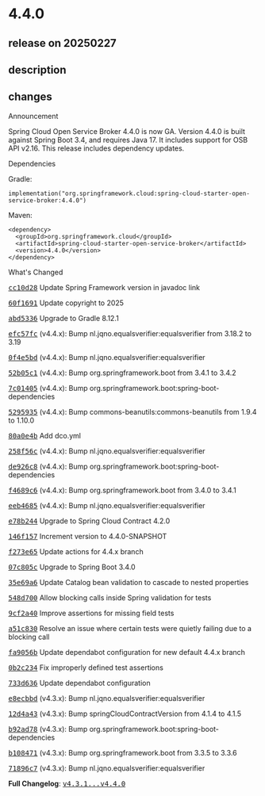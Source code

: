 # 4.4.0

## release on 20250227
## description
## changes
Announcement

Spring Cloud Open Service Broker 4.4.0 is now GA. Version 4.4.0 is built against Spring Boot 3.4, and requires Java 17. It includes support for OSB API v2.16. This release includes dependency updates.

Dependencies

Gradle:

    implementation("org.springframework.cloud:spring-cloud-starter-open-service-broker:4.4.0")

Maven:

    <dependency>
      <groupId>org.springframework.cloud</groupId>
      <artifactId>spring-cloud-starter-open-service-broker</artifactId>
      <version>4.4.0</version>
    </dependency>

What's Changed

<a class="commit-link" data-hovercard-type="commit" data-hovercard-url="https://github.com/spring-cloud/spring-cloud-open-service-broker/commit/cc10d284db7e672c1da0f474e468701a730062a1/hovercard" href="https://github.com/spring-cloud/spring-cloud-open-service-broker/commit/cc10d284db7e672c1da0f474e468701a730062a1"><tt>cc10d28</tt></a> Update Spring Framework version in javadoc link  

<a class="commit-link" data-hovercard-type="commit" data-hovercard-url="https://github.com/spring-cloud/spring-cloud-open-service-broker/commit/60f1691ad32f8d4a75b09fa94f56fd9d5a832154/hovercard" href="https://github.com/spring-cloud/spring-cloud-open-service-broker/commit/60f1691ad32f8d4a75b09fa94f56fd9d5a832154"><tt>60f1691</tt></a> Update copyright to 2025  

<a class="commit-link" data-hovercard-type="commit" data-hovercard-url="https://github.com/spring-cloud/spring-cloud-open-service-broker/commit/abd53366f0e598578f92284b34059880eeefa92c/hovercard" href="https://github.com/spring-cloud/spring-cloud-open-service-broker/commit/abd53366f0e598578f92284b34059880eeefa92c"><tt>abd5336</tt></a> Upgrade to Gradle 8.12.1  

<a class="commit-link" data-hovercard-type="commit" data-hovercard-url="https://github.com/spring-cloud/spring-cloud-open-service-broker/commit/efc57fcd1fa4976e3e8a0b7eecb044d5355a4bc7/hovercard" href="https://github.com/spring-cloud/spring-cloud-open-service-broker/commit/efc57fcd1fa4976e3e8a0b7eecb044d5355a4bc7"><tt>efc57fc</tt></a> (v4.4.x): Bump nl.jqno.equalsverifier:equalsverifier from 3.18.2 to 3.19  

<a class="commit-link" data-hovercard-type="commit" data-hovercard-url="https://github.com/spring-cloud/spring-cloud-open-service-broker/commit/0f4e5bd7dbc67754992ceaca0a698aa2926fc133/hovercard" href="https://github.com/spring-cloud/spring-cloud-open-service-broker/commit/0f4e5bd7dbc67754992ceaca0a698aa2926fc133"><tt>0f4e5bd</tt></a> (v4.4.x): Bump nl.jqno.equalsverifier:equalsverifier  

<a class="commit-link" data-hovercard-type="commit" data-hovercard-url="https://github.com/spring-cloud/spring-cloud-open-service-broker/commit/52b05c1024e0c128c9d49cceb17163a4f0eb988d/hovercard" href="https://github.com/spring-cloud/spring-cloud-open-service-broker/commit/52b05c1024e0c128c9d49cceb17163a4f0eb988d"><tt>52b05c1</tt></a> (v4.4.x): Bump org.springframework.boot from 3.4.1 to 3.4.2  

<a class="commit-link" data-hovercard-type="commit" data-hovercard-url="https://github.com/spring-cloud/spring-cloud-open-service-broker/commit/7c01405294f667f56d409bd085c4f2faa135871f/hovercard" href="https://github.com/spring-cloud/spring-cloud-open-service-broker/commit/7c01405294f667f56d409bd085c4f2faa135871f"><tt>7c01405</tt></a> (v4.4.x): Bump org.springframework.boot:spring-boot-dependencies  

<a class="commit-link" data-hovercard-type="commit" data-hovercard-url="https://github.com/spring-cloud/spring-cloud-open-service-broker/commit/5295935ada0c13b1b80595833a49518e8186372a/hovercard" href="https://github.com/spring-cloud/spring-cloud-open-service-broker/commit/5295935ada0c13b1b80595833a49518e8186372a"><tt>5295935</tt></a> (v4.4.x): Bump commons-beanutils:commons-beanutils from 1.9.4 to 1.10.0  

<a class="commit-link" data-hovercard-type="commit" data-hovercard-url="https://github.com/spring-cloud/spring-cloud-open-service-broker/commit/80a0e4bfa81d572fddf51335cdf73f4e6666e82f/hovercard" href="https://github.com/spring-cloud/spring-cloud-open-service-broker/commit/80a0e4bfa81d572fddf51335cdf73f4e6666e82f"><tt>80a0e4b</tt></a> Add dco.yml  

<a class="commit-link" data-hovercard-type="commit" data-hovercard-url="https://github.com/spring-cloud/spring-cloud-open-service-broker/commit/258f56cb8f9c41775753258b10f6baebaceb710d/hovercard" href="https://github.com/spring-cloud/spring-cloud-open-service-broker/commit/258f56cb8f9c41775753258b10f6baebaceb710d"><tt>258f56c</tt></a> (v4.4.x): Bump nl.jqno.equalsverifier:equalsverifier  

<a class="commit-link" data-hovercard-type="commit" data-hovercard-url="https://github.com/spring-cloud/spring-cloud-open-service-broker/commit/de926c80a4dc9ed19718c7686d02bf719203c2d7/hovercard" href="https://github.com/spring-cloud/spring-cloud-open-service-broker/commit/de926c80a4dc9ed19718c7686d02bf719203c2d7"><tt>de926c8</tt></a> (v4.4.x): Bump org.springframework.boot:spring-boot-dependencies  

<a class="commit-link" data-hovercard-type="commit" data-hovercard-url="https://github.com/spring-cloud/spring-cloud-open-service-broker/commit/f4689c60edfb6c80c225de34823b6f0c308ae989/hovercard" href="https://github.com/spring-cloud/spring-cloud-open-service-broker/commit/f4689c60edfb6c80c225de34823b6f0c308ae989"><tt>f4689c6</tt></a> (v4.4.x): Bump org.springframework.boot from 3.4.0 to 3.4.1  

<a class="commit-link" data-hovercard-type="commit" data-hovercard-url="https://github.com/spring-cloud/spring-cloud-open-service-broker/commit/eeb4685b2c428d88d7b678317ed0c0b68fd33140/hovercard" href="https://github.com/spring-cloud/spring-cloud-open-service-broker/commit/eeb4685b2c428d88d7b678317ed0c0b68fd33140"><tt>eeb4685</tt></a> (v4.4.x): Bump nl.jqno.equalsverifier:equalsverifier  

<a class="commit-link" data-hovercard-type="commit" data-hovercard-url="https://github.com/spring-cloud/spring-cloud-open-service-broker/commit/e78b24488d760c43133ecb992c0dc5e1d1119902/hovercard" href="https://github.com/spring-cloud/spring-cloud-open-service-broker/commit/e78b24488d760c43133ecb992c0dc5e1d1119902"><tt>e78b244</tt></a> Upgrade to Spring Cloud Contract 4.2.0  

<a class="commit-link" data-hovercard-type="commit" data-hovercard-url="https://github.com/spring-cloud/spring-cloud-open-service-broker/commit/146f1573afcb9696e04eaf2905bef035580a3965/hovercard" href="https://github.com/spring-cloud/spring-cloud-open-service-broker/commit/146f1573afcb9696e04eaf2905bef035580a3965"><tt>146f157</tt></a> Increment version to 4.4.0-SNAPSHOT  

<a class="commit-link" data-hovercard-type="commit" data-hovercard-url="https://github.com/spring-cloud/spring-cloud-open-service-broker/commit/f273e650f2a968d01effa826385ca0ce79f11928/hovercard" href="https://github.com/spring-cloud/spring-cloud-open-service-broker/commit/f273e650f2a968d01effa826385ca0ce79f11928"><tt>f273e65</tt></a> Update actions for 4.4.x branch  

<a class="commit-link" data-hovercard-type="commit" data-hovercard-url="https://github.com/spring-cloud/spring-cloud-open-service-broker/commit/07c805c3f62ee005281cad9743b881963690d7d2/hovercard" href="https://github.com/spring-cloud/spring-cloud-open-service-broker/commit/07c805c3f62ee005281cad9743b881963690d7d2"><tt>07c805c</tt></a> Upgrade to Spring Boot 3.4.0  

<a class="commit-link" data-hovercard-type="commit" data-hovercard-url="https://github.com/spring-cloud/spring-cloud-open-service-broker/commit/35e69a6f7a9371faa91bf37907ba34cf748419aa/hovercard" href="https://github.com/spring-cloud/spring-cloud-open-service-broker/commit/35e69a6f7a9371faa91bf37907ba34cf748419aa"><tt>35e69a6</tt></a> Update Catalog bean validation to cascade to nested properties  

<a class="commit-link" data-hovercard-type="commit" data-hovercard-url="https://github.com/spring-cloud/spring-cloud-open-service-broker/commit/548d700ca6c917d0b732043b026d1d867c8f3630/hovercard" href="https://github.com/spring-cloud/spring-cloud-open-service-broker/commit/548d700ca6c917d0b732043b026d1d867c8f3630"><tt>548d700</tt></a> Allow blocking calls inside Spring validation for tests  

<a class="commit-link" data-hovercard-type="commit" data-hovercard-url="https://github.com/spring-cloud/spring-cloud-open-service-broker/commit/9cf2a40acf6a591daf2c7d7bd7519fdda52d2a5b/hovercard" href="https://github.com/spring-cloud/spring-cloud-open-service-broker/commit/9cf2a40acf6a591daf2c7d7bd7519fdda52d2a5b"><tt>9cf2a40</tt></a> Improve assertions for missing field tests  

<a class="commit-link" data-hovercard-type="commit" data-hovercard-url="https://github.com/spring-cloud/spring-cloud-open-service-broker/commit/a51c83086f5151d9db9227f4f559d358e8aca0f4/hovercard" href="https://github.com/spring-cloud/spring-cloud-open-service-broker/commit/a51c83086f5151d9db9227f4f559d358e8aca0f4"><tt>a51c830</tt></a> Resolve an issue where certain tests were quietly failing due to a blocking call  

<a class="commit-link" data-hovercard-type="commit" data-hovercard-url="https://github.com/spring-cloud/spring-cloud-open-service-broker/commit/fa9056b9edb2f8178b9b8016fbf72c4063e30ea8/hovercard" href="https://github.com/spring-cloud/spring-cloud-open-service-broker/commit/fa9056b9edb2f8178b9b8016fbf72c4063e30ea8"><tt>fa9056b</tt></a> Update dependabot configuration for new default 4.4.x branch  

<a class="commit-link" data-hovercard-type="commit" data-hovercard-url="https://github.com/spring-cloud/spring-cloud-open-service-broker/commit/0b2c234fbc96b1e9aaf1bf37aaba3cfd52960340/hovercard" href="https://github.com/spring-cloud/spring-cloud-open-service-broker/commit/0b2c234fbc96b1e9aaf1bf37aaba3cfd52960340"><tt>0b2c234</tt></a> Fix improperly defined test assertions  

<a class="commit-link" data-hovercard-type="commit" data-hovercard-url="https://github.com/spring-cloud/spring-cloud-open-service-broker/commit/733d6360b7e72e52bff953197b4ab776567ad060/hovercard" href="https://github.com/spring-cloud/spring-cloud-open-service-broker/commit/733d6360b7e72e52bff953197b4ab776567ad060"><tt>733d636</tt></a> Update dependabot configuration  

<a class="commit-link" data-hovercard-type="commit" data-hovercard-url="https://github.com/spring-cloud/spring-cloud-open-service-broker/commit/e8ecbbd9704d5436812d1879865aee4912f42f78/hovercard" href="https://github.com/spring-cloud/spring-cloud-open-service-broker/commit/e8ecbbd9704d5436812d1879865aee4912f42f78"><tt>e8ecbbd</tt></a> (v4.3.x): Bump nl.jqno.equalsverifier:equalsverifier  

<a class="commit-link" data-hovercard-type="commit" data-hovercard-url="https://github.com/spring-cloud/spring-cloud-open-service-broker/commit/12d4a4395d154b9ade8eef381b567376cec7271a/hovercard" href="https://github.com/spring-cloud/spring-cloud-open-service-broker/commit/12d4a4395d154b9ade8eef381b567376cec7271a"><tt>12d4a43</tt></a> (v4.3.x): Bump springCloudContractVersion from 4.1.4 to 4.1.5  

<a class="commit-link" data-hovercard-type="commit" data-hovercard-url="https://github.com/spring-cloud/spring-cloud-open-service-broker/commit/b92ad78a2883b1eee0d3c171959c1438ccf9437e/hovercard" href="https://github.com/spring-cloud/spring-cloud-open-service-broker/commit/b92ad78a2883b1eee0d3c171959c1438ccf9437e"><tt>b92ad78</tt></a> (v4.3.x): Bump org.springframework.boot:spring-boot-dependencies  

<a class="commit-link" data-hovercard-type="commit" data-hovercard-url="https://github.com/spring-cloud/spring-cloud-open-service-broker/commit/b108471066b5ac2a9098ee929117a4d52504f2fc/hovercard" href="https://github.com/spring-cloud/spring-cloud-open-service-broker/commit/b108471066b5ac2a9098ee929117a4d52504f2fc"><tt>b108471</tt></a> (v4.3.x): Bump org.springframework.boot from 3.3.5 to 3.3.6  

<a class="commit-link" data-hovercard-type="commit" data-hovercard-url="https://github.com/spring-cloud/spring-cloud-open-service-broker/commit/71896c7dd3e4d8af332eae12ab46b3f7b1d606b1/hovercard" href="https://github.com/spring-cloud/spring-cloud-open-service-broker/commit/71896c7dd3e4d8af332eae12ab46b3f7b1d606b1"><tt>71896c7</tt></a> (v4.3.x): Bump nl.jqno.equalsverifier:equalsverifier

<strong>Full Changelog</strong>: <a class="commit-link" href="https://github.com/spring-cloud/spring-cloud-open-service-broker/compare/v4.3.1...v4.4.0"><tt>v4.3.1...v4.4.0</tt></a>

